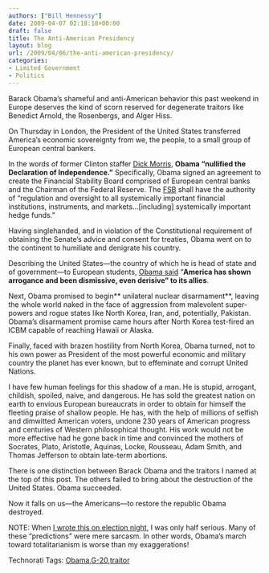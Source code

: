 ```yaml
---
authors: ["Bill Hennessy"]
date: 2009-04-07 02:18:18+00:00
draft: false
title: The Anti-American Presidency
layout: blog
url: /2009/04/06/the-anti-american-presidency/
categories:
- Limited Government
- Politics
---
```


Barack Obama’s shameful and anti-American behavior this past weekend in Europe deserves the kind of scorn reserved for degenerate traitors like Benedict Arnold, the Rosenbergs, and Alger Hiss.

 

On Thursday in London, the President of the United States transferred America’s economic sovereignty from we, the people, to a small group of European central bankers.

 

In the words of former Clinton staffer [Dick Morris](https://www.dickmorris.com/blog/2009/04/06/the-declaration-of-independence-has-been-repealed/#more-568), **Obama “nullified the Declaration of Independence.”** Specifically, Obama signed an agreement to create the Financial Stability Board comprised of European central banks and the Chairman of the Federal Reserve. The [FSB](https://www.google.com/hostednews/ap/article/ALeqM5g19Ud_lbAggIp4FGT5xE2es_juMAD97AFRVG1) shall have the authority of “regulation and oversight to all systemically important financial institutions, instruments, and markets…[including] systemically important hedge funds.”

 

Having singlehanded, and in violation of the Constitutional requirement of obtaining the Senate’s advice and consent for treaties, Obama went on to the continent to humiliate and denigrate his country.

 

Describing the United States—the country of which he is head of state and of government—to European students, [Obama said](https://www.telegraph.co.uk/news/worldnews/northamerica/usa/barackobama/5100338/Barack-Obama-arrogant-US-has-been-dismissive-to-allies.html) “**America has shown arrogance and been dismissive, even derisive” to its allies**.

 

Next, Obama promised to begin** unilateral nuclear disarmament**, leaving the whole world naked in the face of aggression from malevolent super-powers and rogue states like North Korea, Iran, and, potentially, Pakistan. Obama’s disarmament promise came hours after North Korea test-fired an ICBM capable of reaching Hawaii or Alaska.

 

Finally, faced with brazen hostility from North Korea, Obama turned, not to his own power as President of the most powerful economic and military country the planet has ever known, but to effeminate and corrupt United Nations.

 

I have few human feelings for this shadow of a man. He is stupid, arrogant, childish, spoiled, naive, and dangerous. He has sold the greatest nation on earth to envious European bureaucrats in order to obtain for himself the fleeting praise of shallow people. He has, with the help of millions of selfish and dimwitted American voters, undone 230 years of American progress and centuries of Western philosophical thought. His work would not be more effective had he gone back in time and convinced the mothers of Socrates, Plato, Aristotle, Aquinas, Locke, Rousseau, Adam Smith, and Thomas Jefferson to obtain late-term abortions.

 

There is one distinction between Barack Obama and the traitors I named at the top of this post. The others failed to bring about the destruction of the United States. Obama succeeded. 

 

Now it falls on us—the Americans—to restore the republic Obama destroyed.

 

NOTE: When [I wrote this on election night](https://hennessysview.com/2008/11/04/were-all-communists-now/), I was only half serious. Many of these “predictions” were mere sarcasm. In other words, Obama’s march toward totalitarianism is worse than my exaggerations!

 

Technorati Tags: [Obama](https://technorati.com/tags/Obama),[G-20](https://technorati.com/tags/G-20),[traitor](https://technorati.com/tags/traitor)
